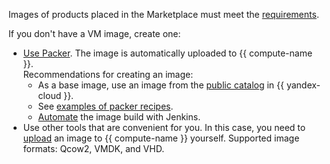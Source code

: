 Images of products placed in the Marketplace must meet the [requirements](../../marketplace/operations/create-image.md#requirements).

If you don't have a VM image, create one:

* [Use Packer](../../tutorials/infrastructure-management/packer-quickstart). The image is automatically uploaded to {{ compute-name }}.<br>Recommendations for creating an image:
    * As a base image, use an image from the [public catalog](../../compute/operations/images-with-pre-installed-software/get-list) in {{ yandex-cloud }}.
    * See [examples of packer recipes](https://github.com/yandex-cloud/examples/tree/master/jenkins-packer/packer).
    * [Automate](../../tutorials/infrastructure-management/jenkins) the image build with Jenkins.
* Use other tools that are convenient for you. In this case, you need to [upload](../../compute/operations/image-create/upload.md) an image to {{ compute-name }} yourself. Supported image formats: Qcow2, VMDK, and VHD.

